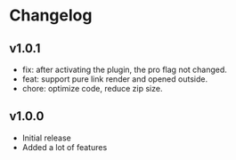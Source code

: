 # Changelog

## v1.0.1

- fix: after activating the plugin, the pro flag not changed.
- feat: support pure link render and opened outside.
- chore: optimize code, reduce zip size.

## v1.0.0

- Initial release
- Added a lot of features
